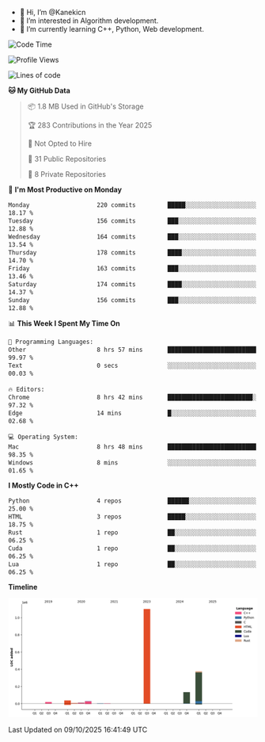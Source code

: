 - 👋 Hi, I’m @Kanekicn
- 👀 I’m interested in Algorithm development.
- 🌱 I’m currently learning C++, Python, Web development.

<!---
cotecsz/cotecsz is a ✨ special ✨ repository because its `README.md` (this file) appears on your GitHub profile.
You can click the Preview link to take a look at your changes.
--->

<!--START_SECTION:waka-->
![Code Time](http://img.shields.io/badge/Code%20Time-4%2C628%20hrs%203%20mins-blue)

![Profile Views](http://img.shields.io/badge/Profile%20Views-0-blue)

![Lines of code](https://img.shields.io/badge/From%20Hello%20World%20I%27ve%20Written-1.7%20million%20lines%20of%20code-blue)

**🐱 My GitHub Data** 

> 📦 1.8 MB Used in GitHub's Storage 
 > 
> 🏆 283 Contributions in the Year 2025
 > 
> 🚫 Not Opted to Hire
 > 
> 📜 31 Public Repositories 
 > 
> 🔑 8 Private Repositories 
 > 
📅 **I'm Most Productive on Monday** 

```text
Monday                   220 commits         █████░░░░░░░░░░░░░░░░░░░░   18.17 % 
Tuesday                  156 commits         ███░░░░░░░░░░░░░░░░░░░░░░   12.88 % 
Wednesday                164 commits         ███░░░░░░░░░░░░░░░░░░░░░░   13.54 % 
Thursday                 178 commits         ████░░░░░░░░░░░░░░░░░░░░░   14.70 % 
Friday                   163 commits         ███░░░░░░░░░░░░░░░░░░░░░░   13.46 % 
Saturday                 174 commits         ████░░░░░░░░░░░░░░░░░░░░░   14.37 % 
Sunday                   156 commits         ███░░░░░░░░░░░░░░░░░░░░░░   12.88 % 
```


📊 **This Week I Spent My Time On** 

```text
💬 Programming Languages: 
Other                    8 hrs 57 mins       █████████████████████████   99.97 % 
Text                     0 secs              ░░░░░░░░░░░░░░░░░░░░░░░░░   00.03 % 

🔥 Editors: 
Chrome                   8 hrs 42 mins       ████████████████████████░   97.32 % 
Edge                     14 mins             █░░░░░░░░░░░░░░░░░░░░░░░░   02.68 % 

💻 Operating System: 
Mac                      8 hrs 48 mins       █████████████████████████   98.35 % 
Windows                  8 mins              ░░░░░░░░░░░░░░░░░░░░░░░░░   01.65 % 
```

**I Mostly Code in C++** 

```text
Python                   4 repos             ██████░░░░░░░░░░░░░░░░░░░   25.00 % 
HTML                     3 repos             █████░░░░░░░░░░░░░░░░░░░░   18.75 % 
Rust                     1 repo              ██░░░░░░░░░░░░░░░░░░░░░░░   06.25 % 
Cuda                     1 repo              ██░░░░░░░░░░░░░░░░░░░░░░░   06.25 % 
Lua                      1 repo              ██░░░░░░░░░░░░░░░░░░░░░░░   06.25 % 
```



**Timeline**

![Lines of Code chart](https://raw.githubusercontent.com/Kanekicn/Kanekicn/master/assets/bar_graph.png)


 Last Updated on 09/10/2025 16:41:49 UTC
<!--END_SECTION:waka-->
